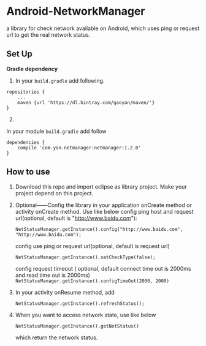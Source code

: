 # Android-NetworkManager
a library for check network available on Android, which uses ping or request url to get the real network status.

Set Up
---
**Gradle dependency**
1. In your `build.gradle` add following. 
```
repositories {
	...
	maven {url 'https://dl.bintray.com/gaoyan/maven/'}
}
```
2. 
In your module `build.gradle` add follow 
```
dependencies {
	compile 'com.yan.netmanager:netmanager:1.2.0'
}
```

How to use
---
1. Download this repo and import eclipse as library project. Make your project depend on this project. 
2. Optional——Config the library in your application onCreate method or activity onCreate method. Use like below 
    config ping host and request url(optional, default is "http://www.baidu.com"):    

	```
	NetStatusManager.getInstance().config("http://www.baidu.com", "http://www.baidu.com");
	``` 
	
    config use ping or request url(optional, default is request url) 
	```
	NetStatusManager.getInstance().setCheckType(false);
	``` 
	
    config request timeout ( optional, default connect time out is 2000ms and read time out is 2000ms)  
        ```
        NetStatusManager.getInstance().configTimeOut(2000, 2000)
        ``` 
        
3. In your activity onResume method, add 

   	```
	NetStatusManager.getInstance().refreshStatus();
	``` 
	
4. When you want to access network state, use like below 

	```
	NetStatusManager.getInstance().getNetStatus()
	``` 	
	
   which return the network status.
